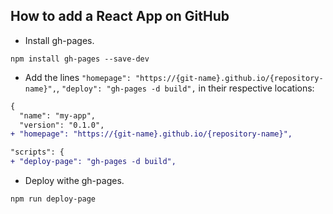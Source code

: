 ## How to add a React App on GitHub

* Install gh-pages. 
```
npm install gh-pages --save-dev
```
* Add the lines ```"homepage": "https://{git-name}.github.io/{repository-name}",```, ```"deploy": "gh-pages -d build",``` in their respective locations:
```diff
{
  "name": "my-app",
  "version": "0.1.0",
+ "homepage": "https://{git-name}.github.io/{repository-name}",
```
```diff
"scripts": {
+ "deploy-page": "gh-pages -d build",
```
* Deploy withe gh-pages.
```
npm run deploy-page
```
